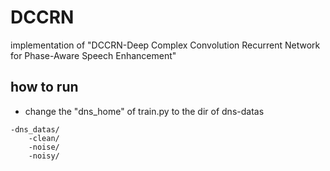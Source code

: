 # DCCRN
implementation of "DCCRN-Deep Complex Convolution Recurrent Network for Phase-Aware Speech Enhancement"
## how to run
* change the "dns_home" of train.py to the dir of dns-datas
```text
-dns_datas/
    -clean/
    -noise/
    -noisy/
```